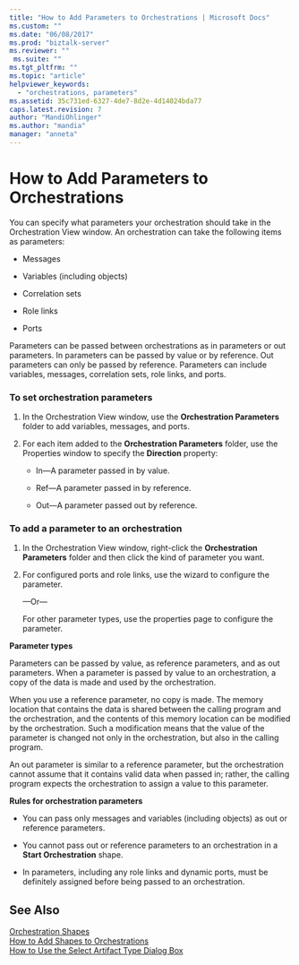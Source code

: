 ```yaml
---
title: "How to Add Parameters to Orchestrations | Microsoft Docs"
ms.custom: ""
ms.date: "06/08/2017"
ms.prod: "biztalk-server"
ms.reviewer: ""
 ms.suite: ""
ms.tgt_pltfrm: ""
ms.topic: "article"
helpviewer_keywords: 
  - "orchestrations, parameters"
ms.assetid: 35c731ed-6327-4de7-8d2e-4d14024bda77
caps.latest.revision: 7
author: "MandiOhlinger"
ms.author: "mandia"
manager: "anneta"
---
```

# How to Add Parameters to Orchestrations
You can specify what parameters your orchestration should take in the Orchestration View window. An orchestration can take the following items as parameters:  
  
-   Messages  
  
-   Variables (including objects)  
  
-   Correlation sets  
  
-   Role links  
  
-   Ports  
  
 Parameters can be passed between orchestrations as in parameters or out parameters. In parameters can be passed by value or by reference. Out parameters can only be passed by reference. Parameters can include variables, messages, correlation sets, role links, and ports.  
  
### To set orchestration parameters  
  
1.  In the Orchestration View window, use the **Orchestration Parameters** folder to add variables, messages, and ports.  
  
2.  For each item added to the **Orchestration Parameters** folder, use the Properties window to specify the **Direction** property:  
  
    -   In—A parameter passed in by value.  
  
    -   Ref—A parameter passed in by reference.  
  
    -   Out—A parameter passed out by reference.  
  
### To add a parameter to an orchestration  
  
1.  In the Orchestration View window, right-click the **Orchestration Parameters** folder and then click the kind of parameter you want.  
  
2.  For configured ports and role links, use the wizard to configure the parameter.  
  
     —Or—  
  
     For other parameter types, use the properties page to configure the parameter.  
  
 **Parameter types**  
  
 Parameters can be passed by value, as reference parameters, and as out parameters. When a parameter is passed by value to an orchestration, a copy of the data is made and used by the orchestration.  
  
 When you use a reference parameter, no copy is made. The memory location that contains the data is shared between the calling program and the orchestration, and the contents of this memory location can be modified by the orchestration. Such a modification means that the value of the parameter is changed not only in the orchestration, but also in the calling program.  
  
 An out parameter is similar to a reference parameter, but the orchestration cannot assume that it contains valid data when passed in; rather, the calling program expects the orchestration to assign a value to this parameter.  
  
 **Rules for orchestration parameters**  
  
-   You can pass only messages and variables (including objects) as out or reference parameters.  
  
-   You cannot pass out or reference parameters to an orchestration in a **Start Orchestration** shape.  
  
-   In parameters, including any role links and dynamic ports, must be definitely assigned before being passed to an orchestration.  
  
## See Also  
 [Orchestration Shapes](../core/orchestration-shapes.md)   
 [How to Add Shapes to Orchestrations](../core/how-to-add-shapes-to-orchestrations.md)   
 [How to Use the Select Artifact Type Dialog Box](../core/how-to-use-the-select-artifact-type-dialog-box.md)
